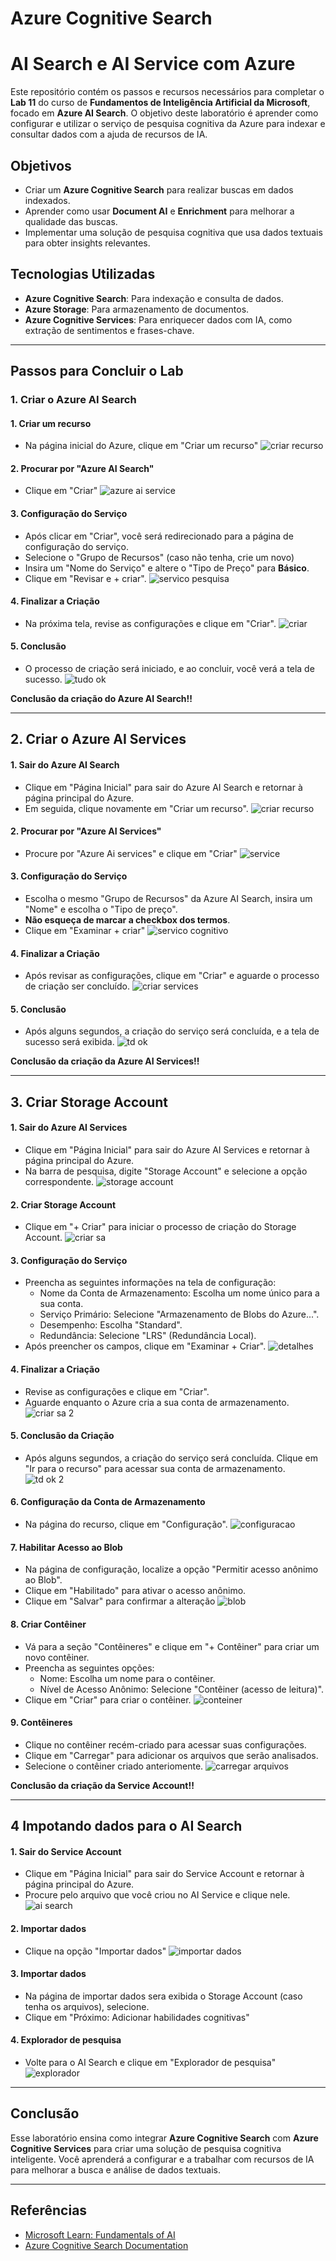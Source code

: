 # Azure Cognitive Search

# AI Search e AI Service com Azure 

Este repositório contém os passos e recursos necessários para completar o **Lab 11** do curso de **Fundamentos de Inteligência Artificial da Microsoft**, focado em **Azure AI Search**. O objetivo deste laboratório é aprender como configurar e utilizar o serviço de pesquisa cognitiva da Azure para indexar e consultar dados com a ajuda de recursos de IA.

## Objetivos

- Criar um **Azure Cognitive Search** para realizar buscas em dados indexados.
- Aprender como usar **Document AI** e **Enrichment** para melhorar a qualidade das buscas.
- Implementar uma solução de pesquisa cognitiva que usa dados textuais para obter insights relevantes.

## Tecnologias Utilizadas

- **Azure Cognitive Search**: Para indexação e consulta de dados.
- **Azure Storage**: Para armazenamento de documentos.
- **Azure Cognitive Services**: Para enriquecer dados com IA, como extração de sentimentos e frases-chave.
  
---

## Passos para Concluir o Lab

### 1. Criar o Azure AI Search

#### 1. Criar um recurso 
- Na página inicial do Azure, clique em "Criar um recurso"
![criar recurso](https://github.com/user-attachments/assets/0ba8f046-475a-45d1-84ff-c032a3a89ade)

#### 2. Procurar por "Azure AI Search"
- Clique em "Criar"
![azure ai service](https://github.com/user-attachments/assets/80680105-c687-4278-ab6d-8643b6e641a6)

#### 3. Configuração do Serviço
- Após clicar em "Criar", você será redirecionado para a página de configuração do serviço.
- Selecione o "Grupo de Recursos" (caso não tenha, crie um novo)
- Insira um "Nome do Serviço" e altere o "Tipo de Preço" para **Básico**.
- Clique em "Revisar e + criar".
![servico pesquisa](https://github.com/user-attachments/assets/b834c834-1677-42a3-83fc-4211ce3ddb0b)

#### 4. Finalizar a Criação
- Na próxima tela, revise as configurações e clique em "Criar".
 ![criar](https://github.com/user-attachments/assets/dad1288b-9e6c-4537-b7c5-885ee96c52bf)

#### 5. Conclusão
- O processo de criação será iniciado, e ao concluir, você verá a tela de sucesso.
![tudo ok](https://github.com/user-attachments/assets/09b9b5eb-cdab-4f5b-be1f-21faff070804)

**Conclusão da criação do Azure AI Search!!**

---

## 2. Criar o Azure AI Services

#### 1. Sair do Azure AI Search
- Clique em "Página Inicial" para sair do Azure AI Search e retornar à página principal do Azure.
- Em seguida, clique novamente em "Criar um recurso".
![criar recurso](https://github.com/user-attachments/assets/0ba8f046-475a-45d1-84ff-c032a3a89ade)

#### 2. Procurar por "Azure AI Services"
- Procure por "Azure Ai services" e clique em "Criar"
![service](https://github.com/user-attachments/assets/0a5766f2-ee23-4385-a588-c762fbd0ce06)

#### 3. Configuração do Serviço
- Escolha o mesmo "Grupo de Recursos" da Azure AI Search, insira um "Nome" e escolha o "Tipo de preço". 
- **Não esqueça de marcar a checkbox dos termos**.
- Clique em "Examinar + criar"
![servico cognitivo](https://github.com/user-attachments/assets/c980e35c-2eae-4f70-bde0-7d809eebcbd1)

#### 4. Finalizar a Criação
- Após revisar as configurações, clique em "Criar" e aguarde o processo de criação ser concluído.
![criar services](https://github.com/user-attachments/assets/75d3e226-e469-4a91-a34d-ab1332cbebae)

#### 5. Conclusão
- Após alguns segundos, a criação do serviço será concluída, e a tela de sucesso será exibida.
![td ok](https://github.com/user-attachments/assets/a7eb0651-74d1-4eee-91ae-2d9a387efe98)

**Conclusão da criação da Azure AI Services!!**


---
## 3. Criar Storage Account

#### 1. Sair do Azure AI Services
- Clique em "Página Inicial" para sair do Azure AI Services e retornar à página principal do Azure.
- Na barra de pesquisa, digite "Storage Account" e selecione a opção correspondente.
![storage account](https://github.com/user-attachments/assets/ed877cb2-b6d9-4e62-9b6e-d497174e18eb)

#### 2. Criar Storage Account
- Clique em "+ Criar" para iniciar o processo de criação do Storage Account.
![criar sa](https://github.com/user-attachments/assets/22f5a4f3-3a04-468f-bd23-e82fa9c4f97b)

#### 3. Configuração do Serviço
- Preencha as seguintes informações na tela de configuração:
  - Nome da Conta de Armazenamento: Escolha um nome único para a sua conta.
  - Serviço Primário: Selecione "Armazenamento de Blobs do Azure...".
  - Desempenho: Escolha "Standard".
  - Redundância: Selecione "LRS" (Redundância Local).
- Após preencher os campos, clique em "Examinar + Criar".
![detalhes](https://github.com/user-attachments/assets/432eefa2-07f4-4fc6-a54d-1d0c624e2d68)

#### 4. Finalizar a Criação
- Revise as configurações e clique em "Criar".
- Aguarde enquanto o Azure cria a sua conta de armazenamento.
![criar sa 2](https://github.com/user-attachments/assets/f6fc0379-1da9-4531-ad91-26deb50b7cb5)

#### 5. Conclusão da Criação 
- Após alguns segundos, a criação do serviço será concluída. Clique em "Ir para o recurso" para acessar sua conta de armazenamento.
![td ok 2](https://github.com/user-attachments/assets/0a50d0b9-46e5-4e04-a5ab-8a014728387a)

#### 6. Configuração da Conta de Armazenamento
- Na página do recurso, clique em "Configuração".
![configuracao](https://github.com/user-attachments/assets/16d980cf-2340-4ac1-bbdc-07902fbcd7f0)

#### 7. Habilitar Acesso ao Blob
- Na página de configuração, localize a opção "Permitir acesso anônimo ao Blob".
- Clique em "Habilitado" para ativar o acesso anônimo.
- Clique em "Salvar" para confirmar a alteração
![blob](https://github.com/user-attachments/assets/1d4dd199-f8cb-440e-b549-e45043a0b5f8)

#### 8. Criar Contêiner
- Vá para a seção "Contêineres" e clique em "+ Contêiner" para criar um novo contêiner.
- Preencha as seguintes opções:
  - Nome: Escolha um nome para o contêiner.
  - Nível de Acesso Anônimo: Selecione "Contêiner (acesso de leitura)".
- Clique em "Criar" para criar o contêiner.
![conteiner](https://github.com/user-attachments/assets/0d172ffd-3118-4b2b-86a1-a6ba21620144)

#### 9. Contêineres
- Clique no contêiner recém-criado para acessar suas configurações.
- Clique em "Carregar" para adicionar os arquivos que serão analisados.
- Selecione o contêiner criado anteriomente.
![carregar arquivos](https://github.com/user-attachments/assets/f4374dc8-0a43-4e37-9e96-216f66a4e61e)

 **Conclusão da criação da Service Account!!**

---

 ## 4 Impotando dados para o AI Search

 #### 1. Sair do Service Account
- Clique em "Página Inicial" para sair do Service Account e retornar à página principal do Azure.
- Procure pelo arquivo que você criou no AI Service e clique nele.
![ai search](https://github.com/user-attachments/assets/46799258-bc0a-46a4-8b72-41ac2e76c082)

 #### 2. Importar dados
 - Clique na opção "Importar dados"
![importar dados](https://github.com/user-attachments/assets/cdbfe69b-9b38-40f3-bcf6-9dce95d4b9f5)

 #### 3. Importar dados
 - Na página de importar dados sera exibida o Storage Account (caso tenha os arquivos), selecione.
 - Clique em "Próximo: Adicionar habilidades cognitivas"


 #### 4. Explorador de pesquisa
 - Volte para o AI Search e clique em "Explorador de pesquisa"
 ![explorador](https://github.com/user-attachments/assets/1c1816e5-9aa1-46a1-a86c-68659bb9c3b7)
  

---

## Conclusão

Esse laboratório ensina como integrar **Azure Cognitive Search** com **Azure Cognitive Services** para criar uma solução de pesquisa cognitiva inteligente. Você aprenderá a configurar e a trabalhar com recursos de IA para melhorar a busca e análise de dados textuais.

---

## Referências

- [Microsoft Learn: Fundamentals of AI](https://microsoftlearning.github.io/mslearn-ai-fundamentals/)
- [Azure Cognitive Search Documentation](https://learn.microsoft.com/en-us/azure/search/)
